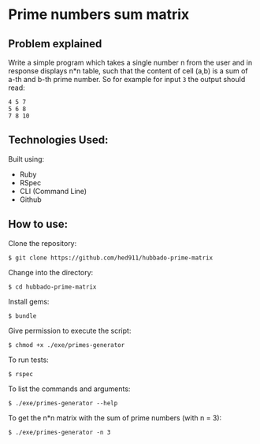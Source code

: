 # Prime numbers sum matrix

## Problem explained

Write a simple program which takes a single number n from the user and in response displays n\*n table, such that the content of cell (a,b) is a sum of a-th and b-th prime number.
So for example for input `3` the output should read:

```shell
4 5 7
5 6 8
7 8 10
```

## Technologies Used:

Built using:

- Ruby
- RSpec
- CLI (Command Line)
- Github

## How to use:

Clone the repository:

```shell
$ git clone https://github.com/hed911/hubbado-prime-matrix
```

Change into the directory:

```shell
$ cd hubbado-prime-matrix
```

Install gems:

```shell
$ bundle
```

Give permission to execute the script:

```shell
$ chmod +x ./exe/primes-generator
```

To run tests:

```shell
$ rspec
```

To list the commands and arguments:

```shell
$ ./exe/primes-generator --help
```

To get the n\*n matrix with the sum of prime numbers (with n = 3):

```shell
$ ./exe/primes-generator -n 3
```
